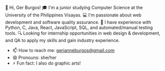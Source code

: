 👋 Hi, Ger Burgos!
🎓 I'm a junior studying Computer Science at the University of the Philippines Visayas.
💻 I'm passionate about web development and software quality assurance.
🌟 I have experience with Python, C, Java, React, JavaScript, SQL, and automated/manual testing tools.
🔍 Looking for internship opportunities in web design & development, 
   and QA to apply my skills and gain industry experience.

- 📫 How to reach me: gerianneburgos@gmail.com
- 😄 Pronouns: she/her
- ⚡ Fun fact: I also do graphic arts!
